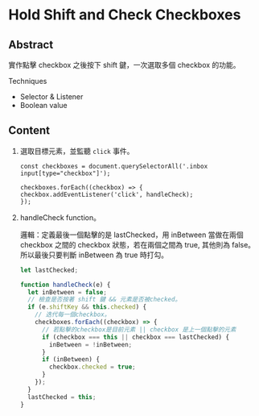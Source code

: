 # Hold Shift and Check Checkboxes

## Abstract

實作點擊 checkbox 之後按下 shift 鍵，一次選取多個 checkbox 的功能。

Techniques

- Selector & Listener
- Boolean value

## Content

1. 選取目標元素，並監聽 `click` 事件。

   ```JS
   const checkboxes = document.querySelectorAll('.inbox input[type="checkbox"]');

   checkboxes.forEach((checkbox) => {
   checkbox.addEventListener('click', handleCheck);
   });
   ```

1. handleCheck function。

   邏輯：定義最後一個點擊的是 lastChecked，用 inBetween 當做在兩個 checkbox 之間的 checkbox 狀態，若在兩個之間為 true, 其他則為 false。所以最後只要判斷 inBetween 為 true 時打勾。

   ```javascript
   let lastChecked;

   function handleCheck(e) {
     let inBetween = false;
     // 檢查是否按著 shift 鍵 && 元素是否被checked。
     if (e.shiftKey && this.checked) {
       // 迭代每一個checkbox。
       checkboxes.forEach((checkbox) => {
         // 若點擊的checkbox是目前元素 || checkbox 是上一個點擊的元素
         if (checkbox === this || checkbox === lastChecked) {
           inBetween = !inBetween;
         }
         if (inBetween) {
           checkbox.checked = true;
         }
       });
     }
     lastChecked = this;
   }
   ```
